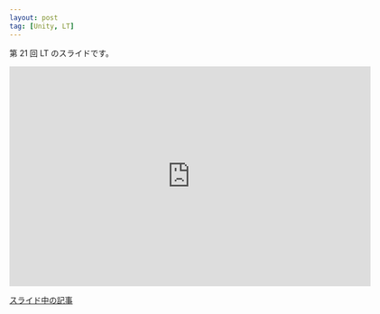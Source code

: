 ```yaml
---
layout: post
tag: [Unity, LT]
---
```


第 21 回 LT のスライドです。

<div class="slide">
  <iframe src="https://docs.google.com/presentation/d/e/2PACX-1vT4oTtAFwnapA1-DWh8vYG_h0limLgdUCjk284_4bEPmqNjXHgd0Xa-zTBVVVV_uBylicaRW6s5pnr7/embed?start=false&loop=false&delayms=3000" frameborder="0" width="640" height="390" allowfullscreen="true" mozallowfullscreen="true" webkitallowfullscreen="true"></iframe>
</div>

[スライド中の記事](https://qiita.com/nmxi/items/7950fb12ef925efa276d)
